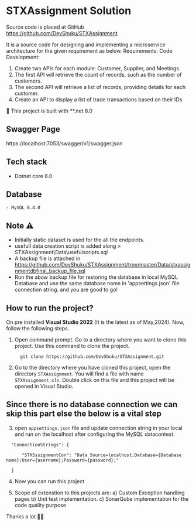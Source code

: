 # STXAssignment Solution
Source code is placed at GitHub https://github.com/DevShuku/STXAssignment

It is a source code for designing and implementing a microservice architecture for the given 
requirement as below.
Requirements:
Code Development:
1. Create two APIs for each module: Customer, Supplier, and Meetings.
2. The first API will retrieve the count of records, such as the number of customers.
3. The second API will retrieve a list of records, providing details for each customer.
4. Create an API to display a list of trade transactions based on their IDs

📢 This project is built with **.net 8.0

## Swagger Page
  https://localhost:7053/swagger/v1/swagger.json

## Tech stack 
   - Dotnet core 8.0
 
## Database 
    - MySQL 8.4.0 
   

## Note ⚠️
  - Initially static dataset is used for the all the endpoints. 
  - usefull data creation script is added along  > STXAssignment\Data\usefulscripts.sql
  - A backup file is attached in https://github.com/DevShuku/STXAssignment/tree/master/Data/stxassignmentdbfinal_backup_file.sql
  - Run the abow backup file for restoring the database in local MySQL Database and use the same database name in 'appsettings.json' file connection string. and you are good to go!
   
  ## How to run the project?
On pre installed **Visual Studio 2022** (It is the latest as of May,2024). Now, follow the following steps.
1. Open command prompt. Go to a directory where you want to clone this project. Use this command to clone the project.
   ```
     git clone https://github.com/DevShuku/STXAssignment.git
   ```
2. Go to the directory where you have cloned this project, open the directory `STXAssignment`. You will find a file with name `STXAssignment.sln`. Double click on this file and this project will be opened in Visual Studio.
## Since there is no database connection we can skip this part else the below is a vital step  
3.  open `appsettings.json` file and update connection string in your local and run on the localhost after configuring the MySQL datacontext.
 
   ```
     "ConnectionStrings": {

         "STXSssignmentCon": "Data Source=localhost;Database={Database name};User={username};Password={password};"
       
     }
   ```
4. Now you can run this project

5. Scope of extenstion to this projects are:
   a) Custom Exception handling pages
   b) Unit test implementation.
   c) SonarQube implementation for the code quality purpose 

Thanks a lot 🙂🙂

